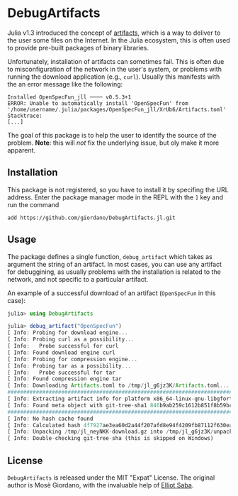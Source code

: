 # DebugArtifacts

Julia v1.3 introduced the concept of
[artifacts](https://github.com/giordano/DebugArtifacts.jl), which is a way to
deliver to the user some files on the Internet.  In the Julia ecosystem, this is
often used to provide pre-built packages of binary libraries.

Unfortunately, installation of artifacts can sometimes fail.  This is often due
to misconfiguration of the network in the user's system, or problems with
running the download application (e.g., `curl`).  Usually this manifests with
the an error message like the following:

```
Installed OpenSpecFun_jll ──── v0.5.3+1
ERROR: Unable to automatically install 'OpenSpecFun' from '/home/username/.julia/packages/OpenSpecFun_jll/XrUb6/Artifacts.toml'
Stacktrace:
[...]
```

The goal of this package is to help the user to identify the source of the
problem.  **Note**: this will _not_ fix the underlying issue, but oly make it
more apparent.

## Installation

This package is not registered, so you have to install it by specifing the URL
address.  Enter the package manager mode in the REPL with the `]` key and run
the command

```
add https://github.com/giordano/DebugArtifacts.jl.git
```

## Usage

The package defines a single function, `debug_artifact` which takes as argument
the string of an artifact.  In most cases, you can use any artifact for
debuggining, as usually problems with the installation is related to the
network, and not specific to a particular artifact.

An example of a successful download of an artifact (`OpenSpecFun` in this case):

```julia
julia> using DebugArtifacts

julia> debug_artifact("OpenSpecFun")
[ Info: Probing for download engine...
[ Info: Probing curl as a possibility...
[ Info:   Probe successful for curl
[ Info: Found download engine curl
[ Info: Probing for compression engine...
[ Info: Probing tar as a possibility...
[ Info:   Probe successful for tar
[ Info: Found compression engine tar
[ Info: Downloading Artifacts.toml to /tmp/jl_g6jz3K/Artifacts.toml...
######################################################################## 100.0%
[ Info: Extracting artifact info for platform x86_64-linux-gnu-libgfortran4-cxx11...
[ Info: Found meta object with git-tree-sha1 846b9ab259c1612b851f8b59bc3658997e23ff57, attempting download...
######################################################################## 100.0%
[ Info: No hash cache found
[ Info: Calculated hash 4f7927ae3ea60d2a44f207afd8e94f4209fb87112f630eac4cdba2b4e03ef5b6 for file /tmp/jl_neyNKK-download.gz
[ Info: Unpacking /tmp/jl_neyNKK-download.gz into /tmp/jl_g6jz3K/unpacked...
[ Info: Double-checking git-tree-sha (this is skipped on Windows)
```

## License

`DebugArtifacts` is released under the MIT "Expat" License.  The original author
is Mosè Giordano, with the invaluable help of [Elliot
Saba](https://github.com/staticfloat/).
